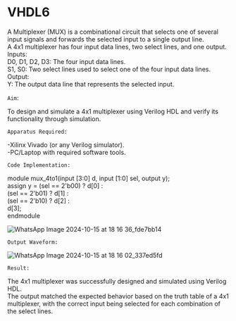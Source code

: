 # VHDL6
A Multiplexer (MUX) is a combinational circuit that selects one of several input signals and forwards the selected input to a single output line. <br>
A 4x1 multiplexer has four input data lines, two select lines, and one output.  <br>
Inputs:  <br>
D0, D1, D2, D3: The four input data lines.  <br>
S1, S0: Two select lines used to select one of the four input data lines.  <br>
Output:  <br>
Y: The output data line that represents the selected input. <br>

`Aim`: <br>

To design and simulate a 4x1 multiplexer using Verilog HDL and verify its functionality through simulation.

`Apparatus Required:`

-Xilinx Vivado (or any Verilog simulator).<br>
-PC/Laptop with required software tools.<br>

`Code Implementation:`

module mux_4to1(input [3:0] d, input [1:0] sel, output y);<br>
  assign y = (sel == 2'b00) ? d[0] :<br>
             (sel == 2'b01) ? d[1] :<br>
             (sel == 2'b10) ? d[2] :<br>
             d[3];<br>
endmodule<br>

![WhatsApp Image 2024-10-15 at 18 16 36_fde7bb14](https://github.com/user-attachments/assets/b4173d46-3dc2-470e-afd3-ff9029d8f5f6)

`Output Waveform:`

![WhatsApp Image 2024-10-15 at 18 16 02_337ed5fd](https://github.com/user-attachments/assets/fdea35b3-4a85-4303-b824-992d5de1a457)

`Result:`

The 4x1 multiplexer was successfully designed and simulated using Verilog HDL.<br>
The output matched the expected behavior based on the truth table of a 4x1 multiplexer, with the correct input being selected for each combination of the select lines.<br>


